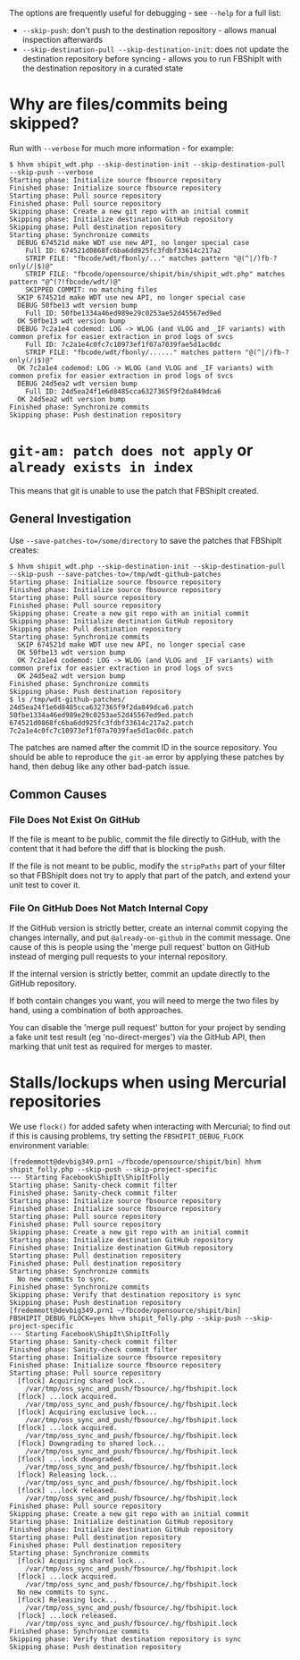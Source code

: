 The options are frequently useful for debugging - see `--help` for a full list:

 - `--skip-push`: don't push to the destination repository - allows manual inspection afterwards
 - `--skip-destination-pull --skip-destination-init`: does not update the destination repository before syncing - allows you to run FBShipIt with the destination repository in a curated state

# Why are files/commits being skipped?

Run with `--verbose` for much more information - for example:

```
$ hhvm shipit_wdt.php --skip-destination-init --skip-destination-pull --skip-push --verbose
Starting phase: Initialize source fbsource repository
Finished phase: Initialize source fbsource repository
Starting phase: Pull source repository
Finished phase: Pull source repository
Skipping phase: Create a new git repo with an initial commit
Skipping phase: Initialize destination GitHub repository
Skipping phase: Pull destination repository
Starting phase: Synchronize commits
  DEBUG 674521d make WDT use new API, no longer special case
    Full ID: 674521d0868fc6ba6dd925fc3fdbf33614c217a2
    STRIP FILE: "fbcode/wdt/fbonly/..." matches pattern "@(^|/)fb-?only(/|$)@"
    STRIP FILE: "fbcode/opensource/shipit/bin/shipit_wdt.php" matches pattern "@^(?!fbcode/wdt/)@"
    SKIPPED COMMIT: no matching files
  SKIP 674521d make WDT use new API, no longer special case
  DEBUG 50fbe13 wdt version bump
    Full ID: 50fbe1334a46ed989e29c0253ae52d45567ed9ed
  OK 50fbe13 wdt version bump
  DEBUG 7c2a1e4 codemod: LOG -> WLOG (and VLOG and _IF variants) with common prefix for easier extraction in prod logs of svcs
    Full ID: 7c2a1e4c0fc7c10973ef1f07a7039fae5d1ac0dc
    STRIP FILE: "fbcode/wdt/fbonly/......" matches pattern "@(^|/)fb-?only(/|$)@"
  OK 7c2a1e4 codemod: LOG -> WLOG (and VLOG and _IF variants) with common prefix for easier extraction in prod logs of svcs
  DEBUG 24d5ea2 wdt version bump
    Full ID: 24d5ea24f1e6d8485cca6327365f9f2da849dca6
  OK 24d5ea2 wdt version bump
Finished phase: Synchronize commits
Skipping phase: Push destination repository
```

# `git-am: patch does not apply` or `already exists in index`

This means that git is unable to use the patch that FBShipIt created.

## General Investigation

Use `--save-patches-to=/some/directory` to save the patches that FBShipIt
creates:

```
$ hhvm shipit_wdt.php --skip-destination-init --skip-destination-pull --skip-push --save-patches-to=/tmp/wdt-github-patches
Starting phase: Initialize source fbsource repository
Finished phase: Initialize source fbsource repository
Starting phase: Pull source repository
Finished phase: Pull source repository
Skipping phase: Create a new git repo with an initial commit
Skipping phase: Initialize destination GitHub repository
Skipping phase: Pull destination repository
Starting phase: Synchronize commits
  SKIP 674521d make WDT use new API, no longer special case
  OK 50fbe13 wdt version bump
  OK 7c2a1e4 codemod: LOG -> WLOG (and VLOG and _IF variants) with common prefix for easier extraction in prod logs of svcs
  OK 24d5ea2 wdt version bump
Finished phase: Synchronize commits
Skipping phase: Push destination repository
$ ls /tmp/wdt-github-patches/
24d5ea24f1e6d8485cca6327365f9f2da849dca6.patch
50fbe1334a46ed989e29c0253ae52d45567ed9ed.patch
674521d0868fc6ba6dd925fc3fdbf33614c217a2.patch
7c2a1e4c0fc7c10973ef1f07a7039fae5d1ac0dc.patch
```

The patches are named after the commit ID in the source repository. You should
be able to reproduce the `git-am` error by applying these
patches by hand, then debug like any other bad-patch issue.

## Common Causes

### File Does Not Exist On GitHub

If the file is meant to be public, commit the file directly to GitHub, with the content that it had before the diff that is blocking the push.

If the file is not meant to be public, modify the `stripPaths` part of your filter so that FBShipIt does not try to apply that part of the patch, and extend your unit test to cover it.

### File On GitHub Does Not Match Internal Copy

If the GitHub version is strictly better, create an internal commit copying the
changes internally, and put `@already-on-github` in the commit message.
One cause of this is people using the 'merge pull request' button on GitHub
instead of merging pull requests to your internal repository.

If the internal version is strictly better, commit an update directly to the GitHub repository.

If both contain changes you want, you will need to merge the two files by hand, using a combination of both approaches.

You can disable the 'merge pull request' button for your project  by sending a
fake unit test result (eg 'no-direct-merges') via the GitHub API, then marking
that unit test as required for merges to master.

# Stalls/lockups when using Mercurial repositories

We use `flock()` for added safety when interacting with Mercurial; to find out
if this is causing problems, try setting the `FBSHIPIT_DEBUG_FLOCK`
environment variable:

```
[fredemmott@devbig349.prn1 ~/fbcode/opensource/shipit/bin] hhvm shipit_folly.php --skip-push --skip-project-specific
--- Starting Facebook\ShipIt\ShipItFolly
Starting phase: Sanity-check commit filter
Finished phase: Sanity-check commit filter
Starting phase: Initialize source fbsource repository
Finished phase: Initialize source fbsource repository
Starting phase: Pull source repository
Finished phase: Pull source repository
Skipping phase: Create a new git repo with an initial commit
Starting phase: Initialize destination GitHub repository
Finished phase: Initialize destination GitHub repository
Starting phase: Pull destination repository
Finished phase: Pull destination repository
Starting phase: Synchronize commits
  No new commits to sync.
Finished phase: Synchronize commits
Skipping phase: Verify that destination repository is sync
Skipping phase: Push destination repository
[fredemmott@devbig349.prn1 ~/fbcode/opensource/shipit/bin] FBSHIPIT_DEBUG_FLOCK=yes hhvm shipit_folly.php --skip-push --skip-project-specific
--- Starting Facebook\ShipIt\ShipItFolly
Starting phase: Sanity-check commit filter
Finished phase: Sanity-check commit filter
Starting phase: Initialize source fbsource repository
Finished phase: Initialize source fbsource repository
Starting phase: Pull source repository
  [flock] Acquiring shared lock...
    /var/tmp/oss_sync_and_push/fbsource/.hg/fbshipit.lock
  [flock] ...lock acquired.
    /var/tmp/oss_sync_and_push/fbsource/.hg/fbshipit.lock
  [flock] Acquiring exclusive lock...
    /var/tmp/oss_sync_and_push/fbsource/.hg/fbshipit.lock
  [flock] ...lock acquired.
    /var/tmp/oss_sync_and_push/fbsource/.hg/fbshipit.lock
  [flock] Downgrading to shared lock...
    /var/tmp/oss_sync_and_push/fbsource/.hg/fbshipit.lock
  [flock] ...lock downgraded.
    /var/tmp/oss_sync_and_push/fbsource/.hg/fbshipit.lock
  [flock] Releasing lock...
    /var/tmp/oss_sync_and_push/fbsource/.hg/fbshipit.lock
  [flock] ...lock released.
    /var/tmp/oss_sync_and_push/fbsource/.hg/fbshipit.lock
Finished phase: Pull source repository
Skipping phase: Create a new git repo with an initial commit
Starting phase: Initialize destination GitHub repository
Finished phase: Initialize destination GitHub repository
Starting phase: Pull destination repository
Finished phase: Pull destination repository
Starting phase: Synchronize commits
  [flock] Acquiring shared lock...
    /var/tmp/oss_sync_and_push/fbsource/.hg/fbshipit.lock
  [flock] ...lock acquired.
    /var/tmp/oss_sync_and_push/fbsource/.hg/fbshipit.lock
  No new commits to sync.
  [flock] Releasing lock...
    /var/tmp/oss_sync_and_push/fbsource/.hg/fbshipit.lock
  [flock] ...lock released.
    /var/tmp/oss_sync_and_push/fbsource/.hg/fbshipit.lock
Finished phase: Synchronize commits
Skipping phase: Verify that destination repository is sync
Skipping phase: Push destination repository
```
